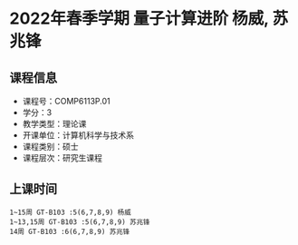 # 2022年春季学期 量子计算进阶 杨威, 苏兆锋






## 课程信息

- 课程号：COMP6113P.01
- 学分：3
- 教学类型：理论课
- 开课单位：计算机科学与技术系
- 课程类别：硕士
- 课程层次：研究生课程

## 上课时间

```
1~15周 GT-B103 :5(6,7,8,9) 杨威
1~13,15周 GT-B103 :5(6,7,8,9) 苏兆锋
14周 GT-B103 :6(6,7,8,9) 苏兆锋
```

